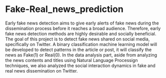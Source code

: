 # Fake-Real_news_prediction
Early fake news detection aims to give early alerts of fake news during the dissemination process before it reaches a broad audience. Therefore, early fake news detection methods are highly desirable and socially beneficial.  The goal of this project is to detect fake news shared on social media, specifically on Twitter. A binary classification machine learning model will be developed to detect patterns in the article or post, it will classify the news as Fake(1) or Real(0).  In the data analysis part, aside from analyzing the news contents and titles using Natural Language Processign techniques, we also analyzed the social interaction dynamics in fake and real news dissemination on Twitter.

